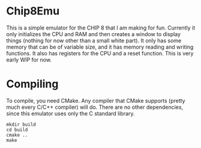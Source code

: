 # Chip8Emu

This is a simple emulator for the CHIP 8 that I am making for fun.
Currently it only initializes the CPU and RAM
and then creates a window to display things
(nothing for now other than a small white part). 
It only has some memory that can be
of variable size, and it has memory reading and writing functions.
It also has registers for the CPU and a reset
function. This is very early WIP for now.

# Compiling
To compile, you need CMake. Any compiler that CMake supports (pretty much
every C/C++ compiler) will do. There are no other dependencies, since this
emulator uses only the C standard library.

```
mkdir build
cd build
cmake ..
make
```